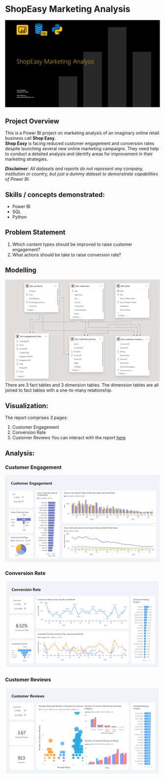 # ShopEasy Marketing Analysis

![](images/intro_image.png)

## Project Overview
This is a Power BI project on marketing analysis of an imaginary online retail business call **Shop Easy**.  
**Shop Easy** is facing reduced customer engagement and conversion rates despite launching several new online marketing campaigns. They need help to conduct a detailed analysis and identify areas for improvement in their marketing strategies.

**_Disclaimer_**: _All datasets and reports do not represent any company, institution or country, but just a dummy dataset to demonstrate capabilities of Power BI._

## Skills / concepts demonstrated:
- Power BI
- SQL
- Python

## Problem Statement
1. Which content types should be improved to raise customer engagement?
2. What actions should be take to raise conversion rate?

## Modelling
![](images/data_model.png)
There are 3 fact tables and 3 dimension tables. The dimension tables are all joined to fact tables with a one-to-many relationship.

## Visualization:
The report comprises 3 pages:
1. Customer Engagement
2. Conversion Rate
3. Customer Reviews
You can interact with the report [here](https://app.powerbi.com/view?r=eyJrIjoiZmQ2NDc4MjMtMzkyOC00OWIzLTlkYjQtZDI2OTJkOTNkZTkwIiwidCI6IjQ0ZGMyOGI5LTI1NzAtNDcxMi1iNzRmLWI4ZGM3MTBkZjRmNCIsImMiOjEwfQ%3D%3D)

## Analysis:

### Customer Engagement
![](images/customer_engagement_report_page.png)

### Conversion Rate
![](images/conversion_rate_report_page.png)

### Customer Reviews
![](images/customer_reviews_report_page.png)
